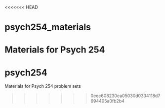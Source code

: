 <<<<<<< HEAD
# psych254_materials
Materials for Psych 254
=======
# psych254
Materials for Psych 254 problem sets
>>>>>>> 0eec608230ea05030d0334118d7694405a0fb2b4
